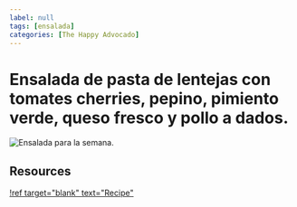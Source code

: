 ```yaml
---
label: null
tags: [ensalada]
categories: [The Happy Advocado]
---
```


# Ensalada de pasta de lentejas con tomates cherries, pepino, pimiento verde, queso fresco y pollo a dados.
![Ensalada para la semana.](/static/banners/happy_advocado_24_09_23_post-7.jpg)

## Resources
[!ref target="blank" text="Recipe"](https://www.instagram.com/p/CxleoOWIEzC/?img_index=1)

